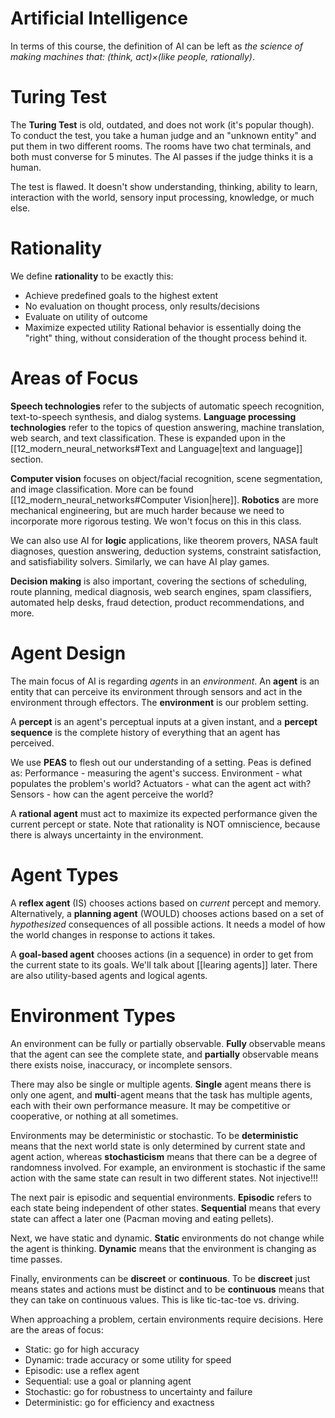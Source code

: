 # Artificial Intelligence
In terms of this course, the definition of AI can be left as *the science of making machines that: (think, act)$\times$(like people, rationally)*. 

# Turing Test

The **Turing Test** is old, outdated, and does not work (it's popular though). To conduct the test, you take a human judge and an "unknown entity" and put them in two different rooms. The rooms have two chat terminals, and both must converse for 5 minutes. The AI passes if the judge thinks it is a human. 

The test is flawed. It doesn't show understanding, thinking, ability to learn, interaction with the world, sensory input processing, knowledge, or much else. 

# Rationality

We define **rationality** to be exactly this:
- Achieve predefined goals to the highest extent
- No evaluation on thought process, only results/decisions
- Evaluate on utility of outcome
- Maximize expected utility
Rational behavior is essentially doing the "right" thing, without consideration of the thought process behind it. 

# Areas of Focus
**Speech technologies** refer to the subjects of automatic speech recognition, text-to-speech synthesis, and dialog systems. **Language processing technologies** refer to the topics of question answering, machine translation, web search, and text classification. 
These is expanded upon in the [[12_modern_neural_networks#Text and Language|text and language]] section. 

**Computer vision** focuses on object/facial recognition, scene segmentation, and image classification. More can be found [[12_modern_neural_networks#Computer Vision|here]].
**Robotics** are more mechanical engineering, but are much harder because we need to incorporate more rigorous testing. We won't focus on this in this class. 

We can also use AI for **logic** applications, like theorem provers, NASA fault diagnoses, question answering, deduction systems, constraint satisfaction, and satisfiability solvers. Similarly, we can have AI play games. 

**Decision making** is also important, covering the sections of scheduling, route planning, medical diagnosis, web search engines, spam classifiers, automated help desks, fraud detection, product recommendations, and more. 

# Agent Design

The main focus of AI is regarding *agents* in an *environment*. An **agent** is an entity that can perceive its environment through sensors and act in the environment through effectors. The **environment** is our problem setting. 

A **percept** is an agent's perceptual inputs at a given instant, and a **percept sequence** is the complete history of everything that an agent has perceived. 

We use **PEAS** to flesh out our understanding of a setting. Peas is defined as: 
Performance - measuring the agent's success. 
Environment - what populates the problem's world?
Actuators - what can the agent act with?
Sensors - how can the agent perceive the world?

A **rational agent** must act to maximize its expected performance given the current percept or state. Note that rationality is NOT omniscience, because there is always uncertainty in the environment. 

# Agent Types

A **reflex agent** (IS) chooses actions based on *current* percept and memory. 
Alternatively, a **planning agent** (WOULD) chooses actions based on a set of *hypothesized* consequences of all possible actions. It needs a model of how the world changes in response to actions it takes. 

A **goal-based agent** chooses actions (in a sequence) in order to get from the current state to its goals. 
We'll talk about [[learing agents]] later. There are also utility-based agents and logical agents. 

# Environment Types

An environment can be fully or partially observable. **Fully** observable means that the agent can see the complete state, and **partially** observable means there exists noise, inaccuracy, or incomplete sensors. 

There may also be single or multiple agents. **Single** agent means there is only one agent, and **multi**-agent means that the task has multiple agents, each with their own performance measure. It may be competitive or cooperative, or nothing at all sometimes. 

Environments may be deterministic or stochastic. To be **deterministic** means that the next world state is only determined by current state and agent action, whereas **stochasticism** means that there can be a degree of randomness involved. For example, an environment is stochastic if the same action with the same state can result in two different states. Not injective!!!

The next pair is episodic and sequential environments. **Episodic** refers to each state being independent of other states. **Sequential** means that every state can affect a later one (Pacman moving and eating pellets). 

Next, we have static and dynamic. **Static** environments do not change while the agent is thinking. **Dynamic** means that the environment is changing as time passes. 

Finally, environments can be **discreet** or **continuous**. To be **discreet** just means states and actions must be distinct and to be **continuous** means that they can take on continuous values. This is like tic-tac-toe vs. driving. 

When approaching a problem, certain environments require decisions. Here are the areas of focus:
- Static: go for high accuracy
- Dynamic: trade accuracy or some utility for speed
- Episodic: use a reflex agent
- Sequential: use a goal or planning agent
- Stochastic: go for robustness to uncertainty and failure
- Deterministic: go for efficiency and exactness